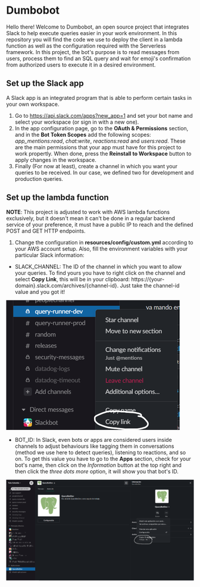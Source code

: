 # Dumbobot

Hello there! Welcome to Dumbobot, an open source project that integrates Slack to help execute queries easier in your work environment. In this repository you will find the code we use to deploy the client in a lambda function as well as the configuration required with the Serverless framework. In this project, the bot's purpose is to read messages from users, process them to find an SQL query and wait for emoji's confirmation from authorized users to execute it in a desired environment.

## Set up the Slack app

A Slack app is an integrated program that is able to perform certain tasks in your own workspace. 
1. Go to https://api.slack.com/apps?new_app=1 and set your bot name and select your workspace (or sign in with a new one).
2. In the app configuration page, go to the **OAuth & Permissions** section, and in the **Bot Token Scopes** add the following scopes: *app_mentions:read*, *chat:write*, *reactions:read* and *users:read*. These are the main permissions that your app must have for this project to work propertly. When done, press the **Reinstall to Workspace** button to apply changes in the workspace.
3. Finally (For now at least), create a channel in which you want your queries to be received. In our case, we defined two for development and production queries.

## Set up the lambda function

**NOTE**: This project is adjusted to work with AWS lambda functions exclusively, but it doesn't mean it can't be done in a regular backend service of your preference, it must have a public IP to reach and the defined POST and GET HTTP endpoints.

1. Change the configuration in **resources/config/custom.yml** according to your AWS account setup. Also, fill the environment variables with your particular Slack information:

- SLACK_CHANNEL: The ID of the channel in which you want to allow your queries. To find yours you have to right click on the channel and select **Copy Link**, this will be in your clipboard: https://{your-domain}.slack.com/archives/{channel-id}. Just take the channel-id value and you got it!

![SLACK_CHANNEL](imgs/SLACK_CHANNEL.png)

- BOT_ID: In Slack, even bots or apps are considered users inside channels to adjust behaviours like tagging them in conversations (method we use here to detect queries), listening to reactions, and so on. To get this value you have to go to the **Apps** section, check for your bot's name, then click on the *Information* button at the top right and then click the *three dots more* option, it will show you that bot's ID.

![BOT_ID](imgs/BOT_ID.png)